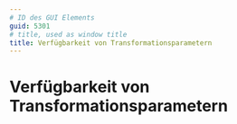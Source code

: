 ```yaml
---
# ID des GUI Elements
guid: 5301
# title, used as window title
title: Verfügbarkeit von Transformationsparametern
---
```


# Verfügbarkeit von Transformationsparametern



